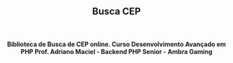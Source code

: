<h2 align="center">
Busca CEP
</h2> 

<br>

<h4 align="center"> 
Biblioteca de Busca de CEP online.
Curso Desenvolvimento Avançado em PHP
Prof. Adriano Maciel - Backend PHP Senior - Ambra Gaming
</h4>
